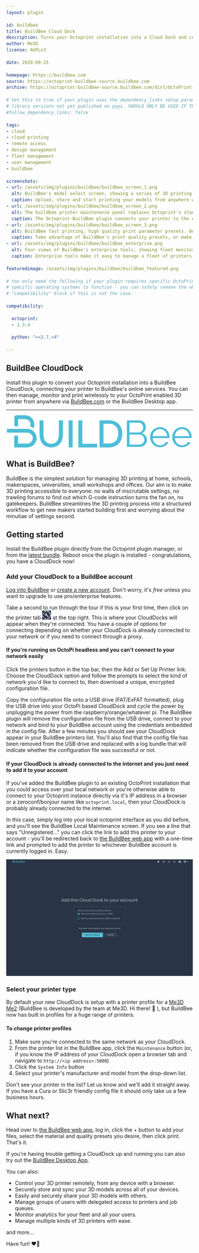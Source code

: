 ```yaml
---
layout: plugin

id: buildbee
title: BuildBee Cloud Dock
description: Turns your Octoprint installation into a Cloud Dock and connects to BuildBee's super simple cloud printing service.
author: Me3D
license: AGPLv3

date: 2020-09-25

homepage: https://buildbee.com
source: https://octoprint-buildbee-source.buildbee.com
archive: https://octoprint-buildbee-source.buildbee.com/dist/OctoPrint-BuildBee-latest.zip

# Set this to true if your plugin uses the dependency_links setup parameter to include
# library versions not yet published on pypi. SHOULD ONLY BE USED IF THERE IS NO OTHER OPTION!
#follow_dependency_links: false

tags:
- cloud
- cloud printing
- remote access
- design management
- fleet management
- user management
- buildbee

screenshots:
- url: /assets/img/plugins/buildbee/buildbee_screen_1.png
  alt: BuildBee's model select screen, showing a series of 3D printing workflow steps, user uploaded models and controls. You can start print jobs from this screen.
  caption: Upload, share and start printing your models from anywhere with BuildBee
- url: /assets/img/plugins/buildbee/buildbee_screen_2.png
  alt: The buildbee printer maintenance panel replaces Octoprint's standard UI. This screen shows direct printer controls, including directional buttons and manual temperature overrides. There is also a Find Me button, which tells your printer to wave at you!
  caption: The Octoprint-BuildBee plugin connects your printer to the cloud, but your printer controls are still available in the local network.
- url: /assets/img/plugins/buildbee/buildbee_screen_3.png
  alt: BuildBee fast printing, high quality print parameter presets. On this screen, you choose a print quality preset, and optionally tweak settings like whether or not to use support, or print in fine detail.
  caption: Take advantage of BuildBee's print quality presets, or make your own. Tweaks make quick work of tiny changes from build to build.
- url: /assets/img/plugins/buildbee/buildbee_enterprise.png
  alt: Four views of BuildBee's enterprise tools, showing fleet monitoring analytics, print job queue management, printer fleet overview and a printer's detailed information screen.
  caption: Enterprise tools make it easy to manage a fleet of printers and many users in your school, office, makerspace and home.

featuredimage: /assets/img/plugins/buildbee/buildbee_featured.png

# You only need the following if your plugin requires specific OctoPrint versions or
# specific operating systems to function - you can safely remove the whole
# "compatibility" block if this is not the case.

compatibility:

  octoprint:
  - 1.3.4
  
  python: ">=2.7,<4"

---
```


## BuildBee CloudDock

Install this plugin to convert your Octoprint installation into a BuildBee CloudDock, connecting your printer to BuildBee's online services. You can then manage, monitor and print wirelessly to your OctoPrint enabled 3D printer from anywhere via [BuildBee.com](https://buildbee.com) or the BuildBee Desktop app.

---

<div style="text-align:center">
  <img style="text-align:center" src="/assets/img/plugins/buildbee/buildbee_feature.png" alt="BuildBee"/>
</div>

## What is BuildBee?

BuildBee is the simplest solution for managing 3D printing at home, schools, makerspaces, universities, small workshops and offices. Our aim is to make 3D printing accessible to everyone: no walls of inscrutable settings, no trawling forums to find out which G-code instruction turns the fan on, no gatekeepers. BuildBee streamlines the 3D printing process into a structured workflow to get new makers started building first and worrying about the minutiae of settings second.

## Getting started

Install the BuildBee plugin directly from the Octoprint plugin manager, or from the [latest bundle](https://octoprint-buildbee-source.buildbee.com). Reboot once the plugin is installed - congratulations, you have a CloudDock now!

### Add your CloudDock to a BuildBee account

[Log into BuildBee](https://app.buildbee.com/sign-in) or [create a new account](https://app.buildbee.com/create-account). Don't worry, it's _free_ unless you want to upgrade to use pro/enterprise features.

Take a second to run through the tour if this is your first time, then click on the printer tab ![BuildBee printer tab button icon](/assets/img/plugins/buildbee/printers_tab_button.png) at the top right. This is where your CloudDocks will appear when they're connected. You have a couple of options for connecting depending on whether your CloudDock is already connected to your network or if you need to connect through a proxy.

#### If you're running on OctoPi headless and you can't connect to your network easily

Click the printers button in the top bar, then the Add or Set Up Printer link. Choose the CloudDock option and follow the prompts to select the kind of network you'd like to connect to, then download a unique, encrypted configuration file.

Copy the configuration file onto a USB drive (FAT/ExFAT formatted), plug the USB drive into your OctoPi based CloudDock and cycle the power by unplugging the power from the raspberry/orange/whatever pi. The BuildBee plugin will remove the configuration file from the USB drive, connect to your network and bind to your BuildBee account using the credentials embedded in the config file. After a few minutes you should see your CloudDock appear in your BuildBee printers list. You'll also find that the config file has been removed from the USB drive and replaced with a log bundle that will indicate whether the configuration file was successful or not.

#### If your CloudDock is already connected to the internet and you just need to add it to your account

If you've added the BuildBee plugin to an existing OctoPrint installation that you could access over your local network or you're otherwise able to connect to your Octoprint instance directly via it's IP address in a browser or a zeroconf/bonjour name like `octoprint.local`, then your CloudDock is probably already connected to the internet.

In this case, simply log into your local octoprint interface as you did before, and you'll see the BuildBee Local Maintenance screen. If you see a line that says "Unregistered..." you can click the link to add this printer to your account - you'll be redirected back to [the BuildBee web app](https://app.buildbee.com/) with a one-time link and prompted to add the printer to whichever BuildBee account is currently logged in. Easy.

![If you are part of a multi-user enterprise or education team you can add the printer to your enterprise account](/assets/img/plugins/buildbee/buildbee_screen_add_printer.png)

### Select your printer type

By default your new CloudDock is setup with a printer profile for a [Me3D Me2](https://me3d.com.au) (BuildBee is developed by the team at Me3D. Hi there! 👋 ), but BuildBee now has built in profiles for a huge range of printers.

#### To change printer profiles

1. Make sure you're connected to the same network as your CloudDock.
2. From the printer list in the BuildBee app, click the `Maintenance` button (or, if you know the IP address of your CloudDock open a browser tab and navigate to `http://<ip address>:5000`)
3. Click the `System Info` button
4. Select your printer's manufacturer and model from the drop-down list.

Don't see your printer in the list? Let us know and we'll add it straight away. If you have a Cura or Slic3r friendly config file it should only take us a few business hours.

## What next?

Head over to [the BuildBee web app](https://app.buildbee.com/), log in, click the + button to add your files, select the material and quality presets you desire, then click print. That's it.

If you're having trouble getting a CloudDock up and running you can also try out the [BuildBee Desktop App](https://buildbee.com/landing/setup).

You can also:

- Control your 3D printer remotely, from any device with a browser.
- Securely store and sync your 3D models across all of your devices.
- Easily and securely share your 3D models with others.
- Manage groups of users with delegated access to printers and job queues.
- Monitor analytics for your fleet and all your users.
- Manage multiple kinds of 3D printers with ease.

and more…

Have fun! ❤️🐝